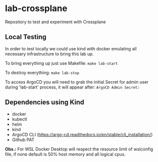 # lab-crossplane
Repository to test and experiment with Crossplane

 ## Local Testing
  In order to test locally we could use kind with docker emulating all necessary infrastructure to bring this lab up.

  To bring everything up just use Makefile:
  `make lab-start`

  To destroy everything:
  `make lab-stop` 

  To access ArgoCD you will need to grab the initial Secret for admin user during 'lab-start' process, it will appear after: 
  `ArgoCD Admin Secret: `

 ## Dependencies using Kind
   - docker
   - kubectl 
   - helm 
   - kind
   - ArgoCD CLI (https://argo-cd.readthedocs.io/en/stable/cli_installation/)
   - Github PAT

**Obs.:** For WSL Docker Desktop will respect the resource limit of wslconfig file, if none default is 50% host memory and all logical cpus.
